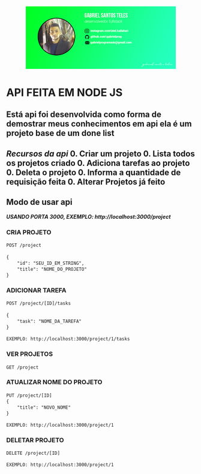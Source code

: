 <h1 align="center">
    <img alt="Carta assinatura" src="img/cartao-ass.png" width="400px" />
</h1>

# API FEITA EM NODE JS
Está api foi desenvolvida como forma de demostrar meus conhecimentos em api
ela é um projeto base de um done list
---
***Recursos da api***
0. Criar um projeto
0. Lista todos os projetos criado
0. Adiciona tarefas ao projeto
0. Deleta o projeto
0. Informa a quantidade de requisição feita
0. Alterar Projetos já feito
---
## Modo de usar api 

***USANDO PORTA 3000, EXEMPLO:  http://localhost:3000/project***

### CRIA PROJETO
```
POST /project

{
	"id": "SEU_ID_EM_STRING",
	"title": "NOME_DO_PROJETO"
}
```

### ADICIONAR TAREFA
```
POST /project/[ID]/tasks

{
	"task": "NOME_DA_TAREFA"
}
```
`EXEMPLO: http://localhost:3000/project/1/tasks`

### VER PROJETOS
```
GET /project
```

### ATUALIZAR NOME DO PROJETO
```
PUT /project/[ID]
{
	"title": "NOVO_NOME"
}
```
`EXEMPLO: http://localhost:3000/project/1`

### DELETAR PROJETO
```
DELETE /project/[ID]
```
`EXEMPLO: http://localhost:3000/project/1`
